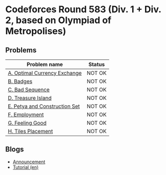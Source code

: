# Codeforces Round 583 (Div. 1 + Div. 2, based on Olympiad of Metropolises)

## Problems

|Problem name|Status|
|------------|---------|
| [A. Optimal Currency Exchange](problems/A._Optimal_Currency_Exchange.md)|NOT OK|
| [B. Badges](problems/B._Badges.md)|NOT OK|
| [C. Bad Sequence](problems/C._Bad_Sequence.md)|NOT OK|
| [D. Treasure Island](problems/D._Treasure_Island.md)|NOT OK|
| [E. Petya and Construction Set](problems/E._Petya_and_Construction_Set.md)|NOT OK|
| [F. Employment](problems/F._Employment.md)|NOT OK|
| [G. Feeling Good](problems/G._Feeling_Good.md)|NOT OK|
| [H. Tiles Placement](problems/H._Tiles_Placement.md)|NOT OK|
## Blogs

- [Announcement](blogs/Announcement.md)
- [Tutorial (en)](blogs/Tutorial_(en).md)
